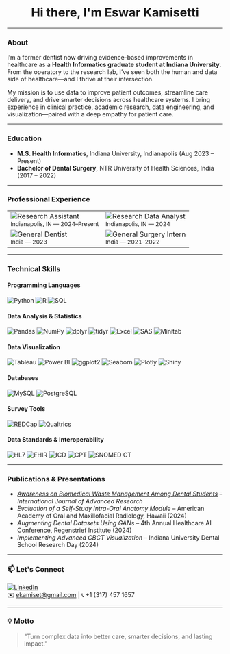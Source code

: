 <h1 align="center">Hi there, I'm Eswar Kamisetti </h1>

---
### About

I’m a former dentist now driving evidence-based improvements in healthcare as a **Health Informatics graduate student at Indiana University**. From the operatory to the research lab, I’ve seen both the human and data side of healthcare—and I thrive at their intersection.

My mission is to use data to improve patient outcomes, streamline care delivery, and drive smarter decisions across healthcare systems. I bring experience in clinical practice, academic research, data engineering, and visualization—paired with a deep empathy for patient care.

---

### Education

- **M.S. Health Informatics**, Indiana University, Indianapolis (Aug 2023 – Present)  
- **Bachelor of Dental Surgery**, NTR University of Health Sciences, India (2017 – 2022)  

---

### Professional Experience

<table>
  <tr>
    <td>
      <img src="https://img.shields.io/badge/Research%20Assistant-Indiana%20University%20School%20of%20Dentistry-blue?style=for-the-badge" alt="Research Assistant"/><br>
      <sub>Indianapolis, IN — 2024–Present</sub>
    </td>
    <td>
      <img src="https://img.shields.io/badge/Research%20Assistant-HANDS%20in%20Autism-purple?style=for-the-badge" alt="Research Data Analyst"/><br>
      <sub>Indianapolis, IN — 2024</sub>
    </td>
  </tr>
  <tr>
    <td>
      <img src="https://img.shields.io/badge/General%20Dentist-Care%20Dental%20Hospitals-teal?style=for-the-badge" alt="General Dentist"/><br>
      <sub>India — 2023</sub>
    </td>
    <td>
      <img src="https://img.shields.io/badge/General%20Surgery%20Intern-Govt.%20General%20Hospital-red?style=for-the-badge" alt="General Surgery Intern"/><br>
      <sub>India — 2021–2022</sub>
    </td>
  </tr>
</table>

---

### Technical Skills

####  Programming Languages  
![Python](https://img.shields.io/badge/Python-3776AB?style=for-the-badge&logo=python&logoColor=white)
![R](https://img.shields.io/badge/R-276DC3?style=for-the-badge&logo=r&logoColor=white)
![SQL](https://img.shields.io/badge/SQL-4479A1?style=for-the-badge)

####  Data Analysis & Statistics  
![Pandas](https://img.shields.io/badge/Pandas-150458?style=for-the-badge&logo=pandas&logoColor=white)
![NumPy](https://img.shields.io/badge/NumPy-013243?style=for-the-badge&logo=numpy&logoColor=white)
![dplyr](https://img.shields.io/badge/dplyr-276DC3?style=for-the-badge)
![tidyr](https://img.shields.io/badge/tidyr-276DC3?style=for-the-badge)
![Excel](https://img.shields.io/badge/Excel-217346?style=for-the-badge&logo=microsoft-excel&logoColor=white)
![SAS](https://img.shields.io/badge/SAS-007AFF?style=for-the-badge)
![Minitab](https://img.shields.io/badge/Minitab-008BB9?style=for-the-badge)

####  Data Visualization  
![Tableau](https://img.shields.io/badge/Tableau-E97627?style=for-the-badge&logo=Tableau&logoColor=white)
![Power BI](https://img.shields.io/badge/Power%20BI-F2C811?style=for-the-badge&logo=Power-BI&logoColor=black)
![ggplot2](https://img.shields.io/badge/ggplot2-1F77B4?style=for-the-badge)
![Seaborn](https://img.shields.io/badge/Seaborn-4B8BBE?style=for-the-badge)
![Plotly](https://img.shields.io/badge/Plotly-3F4F75?style=for-the-badge)
![Shiny](https://img.shields.io/badge/Shiny-0094C7?style=for-the-badge)

####  Databases  
![MySQL](https://img.shields.io/badge/MySQL-005C84?style=for-the-badge&logo=mysql&logoColor=white)
![PostgreSQL](https://img.shields.io/badge/PostgreSQL-336791?style=for-the-badge&logo=postgresql&logoColor=white)

####  Survey Tools  
![REDCap](https://img.shields.io/badge/REDCap-CC0033?style=for-the-badge)
![Qualtrics](https://img.shields.io/badge/Qualtrics-009FDA?style=for-the-badge)

####  Data Standards & Interoperability  
![HL7](https://img.shields.io/badge/HL7-EF2D56?style=for-the-badge)
![FHIR](https://img.shields.io/badge/FHIR-DD0031?style=for-the-badge)
![ICD](https://img.shields.io/badge/ICD-0072C6?style=for-the-badge)
![CPT](https://img.shields.io/badge/CPT-2E74B5?style=for-the-badge)
![SNOMED CT](https://img.shields.io/badge/SNOMED_CT-005EB8?style=for-the-badge)

---

###  Publications & Presentations

-  *[Awareness on Biomedical Waste Management Among Dental Students](https://www.journalijar.com/article/43285/awareness-on-biomedical-waste-management-among-dental-students--a-cross-sectional-questionnaire-survey/)* – *International Journal of Advanced Research*
-  *Evaluation of a Self-Study Intra-Oral Anatomy Module* – American Academy of Oral and Maxillofacial Radiology, Hawaii (2024)
-  *Augmenting Dental Datasets Using GANs* – 4th Annual Healthcare AI Conference, Regenstrief Institute (2024)
-  *Implementing Advanced CBCT Visualization* – Indiana University Dental School Research Day (2024)

---

### 📫 Let's Connect

[![LinkedIn](https://img.shields.io/badge/LinkedIn-EswarKamisetti-blue?style=for-the-badge&logo=linkedin)](https://www.linkedin.com/in/eswarprabhath)  
✉️ ekamiset@gmail.com | 📞 +1 (317) 457 1657  

---

### 💡 Motto
> "Turn complex data into better care, smarter decisions, and lasting impact."

